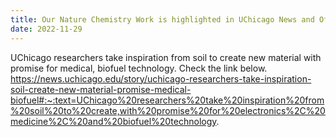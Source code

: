 ```yaml
---
title: Our Nature Chemistry Work is highlighted in UChicago News and Office of Science Homepage!
date: 2022-11-29
---
```

UChicago researchers take inspiration from soil to create new material with promise for medical, biofuel technology. Check the link below.
https://news.uchicago.edu/story/uchicago-researchers-take-inspiration-soil-create-new-material-promise-medical-biofuel#:~:text=UChicago%20researchers%20take%20inspiration%20from%20soil%20to%20create,with%20promise%20for%20electronics%2C%20medicine%2C%20and%20biofuel%20technology.

<!--more-->



